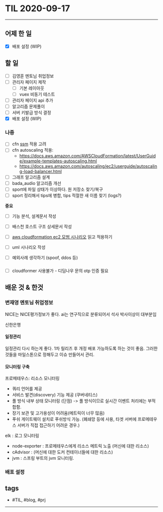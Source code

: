 # TIL 2020-09-17

--------------------------

## 어제 한 일
- [x] 배포 설정 (WIP)

## 할 일
- [ ] 김영훈 멘토님 취업정보
- [ ] 관리자 페이지 제작
  - [ ] 기본 레이아웃
  - [ ] vuex 비동기 테스트
- [ ] 관리자 페이지 api 추가
- [ ] 알고리즘 문제풀이
- [ ] 서버 키발급 방식 결정
- [x] 배포 설정 (WIP)

### 나중
- [ ] cfn [ssm](https://docs.aws.amazon.com/AWSCloudFormation/latest/UserGuide/dynamic-references.html#dynamic-references-ssm-secure-strings) 적용 고려
- [ ] cfn autoscaling 적용:
  - https://docs.aws.amazon.com/AWSCloudFormation/latest/UserGuide/example-templates-autoscaling.html
  - https://docs.aws.amazon.com/autoscaling/ec2/userguide/autoscaling-load-balancer.html
- [ ] 그래프 알고리즘 설계
- [ ] bada_audio 알고리즘 개선
- [ ] sport에 파일 상태가 이상하다. 원 저장소 찾기/복구
- [ ] sport 정리해서 tips에 병합, tips 적절한 새 이름 찾기 (logs?)

**중요**
- [ ] 기능 분석, 설계문서 작성

- [ ] 배스천 호스트 구조 상세문서 작성
- [ ] [aws cloudformation ec2 모범 시나리오](https://aws.amazon.com/ko/blogs/infrastructure-and-automation/best-practices-for-deploying-ec2-instances-with-aws-cloudformation/) 읽고 적용하기

- [ ] uml 시나리오 작성
- [ ] 예외사례 생각하기 (spoof, ddos 등)

### 
- [ ] cloudformer 사용불가 - 디딤나우 문의 otp 인증 필요

## 배운 것 & 한것

### 변재영 멘토님 취업정보

NICE는 NICE평가정보가 좋다.
ai는 연구직으로 분류되어서 석사 박사이상이 대부분임

신한은행

#### 일정관리

일정관리 다시 하는게 좋다.
1차 릴리즈 후 개정 배포 가능하도록 하는 것이 좋음.
그러한 것들을 마일스톤으로 정해두고 이슈 만들어서 관리.

#### 모니터링 구축

프로메테우스: 리소스 모니터링
- 쿼리 언어를 제공
- 서비스 발견(discovery) 기능 제공 (쿠버네티스)
- 풀 방식 내부 상태 모니터링
(단점)
-> 풀 방식이므로 실시간 이벤트 처리에는 부적합함.
- 장기 보관 및 고가용성이 어려움(메트릭이 너무 많음)
- 푸쉬 게이트웨이 설치로 푸쉬방식 가능.
(폐쇄망 등에 사용, 타겟 서버에 프로메테우스 서버가 직접 접근하기 어려운 경우.)


elk : 로그 모니터링

- node-exporter : 프로메테우스에게 리소스 메트릭 노출 (머신에 대한 리소스)
- cAdvisor : (머신에 대한 도커 컨테이너들에 대한 리소스)
- jvm : 스프링 부트의 jvm 모니터링.



### 배포 설정




## tags
- \#TIL, \#blog, \#prj

--------------------------